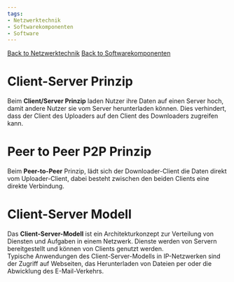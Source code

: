 ```yaml
---
tags:
- Netzwerktechnik
- Softwarekomponenten
- Software
---
```

[Back to Netzwerktechnik](Uebersicht%20der%20Netzwerktechnik%20Themen.md)
[Back to Softwarekomponenten](Uebersicht%20der%20Softwarekomponenten%20Themen.md)
# Client-Server Prinzip
Beim **Client/Server Prinzip** laden Nutzer ihre Daten auf einen Server hoch, damit andere Nutzer sie vom Server herunterladen können. Dies verhindert, dass der Client des Uploaders auf den Client des Downloaders zugreifen kann.

# Peer to Peer P2P Prinzip
Beim **Peer-to-Peer** Prinzip, lädt sich der Downloader-Client die Daten direkt vom Uploader-Client, dabei besteht zwischen den beiden Clients eine direkte Verbindung.

# Client-Server Modell

Das **Client-Server-Modell** ist ein Architekturkonzept zur Verteilung von Diensten und Aufgaben in einem Netzwerk. Dienste werden von Servern bereitgestellt und können von Clients genutzt werden.  
Typische Anwendungen des Client-Server-Modells in IP-Netzwerken sind der Zugriff auf Webseiten, das Herunterladen von Dateien per oder die Abwicklung des E-Mail-Verkehrs.